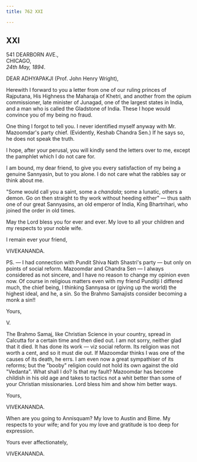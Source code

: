 ```yaml
---
title: 762 XXI

---
```

  

  


## XXI

541 DEARBORN AVE.,  
CHICAGO,  
*24th May, 1894*.

DEAR ADHYAPAKJI (Prof. John Henry Wright),

Herewith I forward to you a letter from one of our ruling princes of
Rajputana, His Highness the Maharaja of Khetri, and another from the
opium commissioner, late minister of Junagad, one of the largest states
in India, and a man who is called the Gladstone of India. These I hope
would convince you of my being no fraud.

One thing I forgot to tell you. I never identified myself anyway with
Mr. Mazoomdar's party chief. (Evidently, Keshab Chandra Sen.) If he says
so, he does not speak the truth.

I hope, after your perusal, you will kindly send the letters over to me,
except the pamphlet which I do not care for.

I am bound, my dear friend, to give you every satisfaction of my being a
genuine Sannyasin, but to you alone. I do not care what the rabbles say
or think about me.

"Some would call you a saint, some a *chandala*; some a lunatic, others
a demon. Go on then straight to thy work without heeding either" — thus
saith one of our great Sannyasins, an old emperor of India, King
Bhartrihari, who joined the order in old times.

May the Lord bless you for ever and ever. My love to all your children
and my respects to your noble wife.

I remain ever your friend,

VIVEKANANDA.

  
PS. — I had connection with Pundit Shiva Nath Shastri's party — but only
on points of social reform. Mazoomdar and Chandra Sen — I always
considered as not sincere, and I have no reason to change my opinion
even now. Of course in religious matters even with my friend Punditji I
differed much, the chief being, I thinking Sannyasa or (giving up the
world) the highest ideal, and he, a sin. So the Brahmo Samajists
consider becoming a monk a sin!!

Yours,

V.

  
The Brahmo Samaj, like Christian Science in your country, spread in
Calcutta for a certain time and then died out. I am not sorry, neither
glad that it died. It has done its work — viz social reform. Its
religion was not worth a cent, and so it must die out. If Mazoomdar
thinks I was one of the causes of its death, he errs. I am even now a
great sympathiser of its reforms; but the "booby" religion could not
hold its own against the old "Vedanta". What shall I do? Is that my
fault? Mazoomdar has become childish in his old age and takes to tactics
not a whit better than some of your Christian missionaries. Lord bless
him and show him better ways. 

Yours,

VIVEKANANDA.

  
When are you going to Annisquam? My love to Austin and Bime. My respects
to your wife; and for you my love and gratitude is too deep for
expression.

Yours ever affectionately, 

VIVEKANANDA.